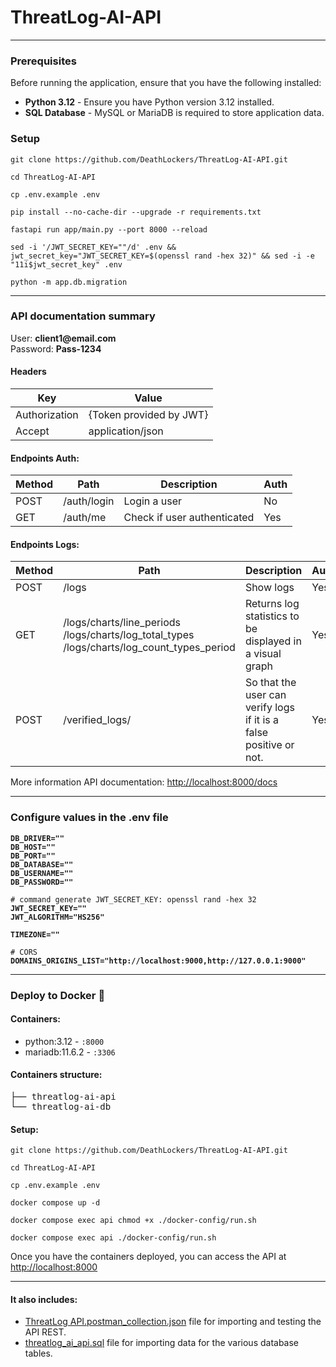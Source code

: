 # ThreatLog-AI-API

<hr>

<h3>Prerequisites</h3>
<p>Before running the application, ensure that you have the following installed:</p>

<ul>
	<li><b>Python 3.12</b> - Ensure you have Python version 3.12 installed.</li>
  <li><b>SQL Database</b> - MySQL or MariaDB is required to store application data.</li>
</ul>

<h3>Setup</h3>
<pre>
<code>git clone https://github.com/DeathLockers/ThreatLog-AI-API.git</code>
</pre>
<pre>
<code>cd ThreatLog-AI-API</code>
</pre>
<pre>
<code>cp .env.example .env</code>
</pre>
<pre>
<code>pip install --no-cache-dir --upgrade -r requirements.txt</code>
</pre>
<pre>
<code>fastapi run app/main.py --port 8000 --reload</code>
</pre>
<pre>
<code>sed -i '/JWT_SECRET_KEY=""/d' .env && jwt_secret_key="JWT_SECRET_KEY=$(openssl rand -hex 32)" && sed -i -e "11i$jwt_secret_key" .env</code>
</pre>
<pre>
<code>python -m app.db.migration</code>
</pre>

<hr>

<h3>API documentation summary</h3>
<p></p>
<span>User: <b>client1@email.com</b></span><br>
<span>Password: <b>Pass-1234</b></span>

<h4>Headers</h4>
<table>
<thead>
<tr>
<th>Key</th>
<th>Value</th>
</tr>
</thead>
<tbody>
<tr>
<td>Authorization</td>
<td>{Token provided by JWT}</td>
</tr>
<tr>
<td>Accept</td>
<td>application/json</td>
</tr>
</tbody>
</table>

<h4>Endpoints Auth:</h4>
<table>
<thead>
<tr>
<th>Method</th>
<th>Path</th>
<th>Description</th>
<th>Auth</th>
</tr>
</thead>
<tbody>
<tr>
<td>POST</td>
<td>/auth/login</td>
<td>Login a user</td>
<td>No</td>
</tr>
<tr>
<td>GET</td>
<td>/auth/me</td>
<td>Check if user authenticated</td>
<td>Yes</td>
</tr>
</tbody>
</table>

<h4>Endpoints Logs:</h4>
<table>
<thead>
<tr>
<th>Method</th>
<th>Path</th>
<th>Description</th>
<th>Auth</th>
</tr>
</thead>
<tbody>
<tr>
<td>POST</td>
<td>/logs</td>
<td>Show logs</td>
<td>Yes</td>
</tr>
<tr>
<td>GET</td>
<td>/logs/charts/line_periods<br>/logs/charts/log_total_types<br>/logs/charts/log_count_types_period</td>
<td>Returns log statistics to be displayed in a visual graph</td>
<td>Yes</td>
</tr>
<tr>
<td>POST</td>
<td>/verified_logs/</td>
<td>So that the user can verify logs if it is a false positive or not.</td>
<td>Yes</td>
</tr>
</tbody>
</table>

<span> More information API documentation: <a href="http://localhost:8000/docs" target="_blank">http://localhost:8000/docs</a>
</span>

<hr>



<h3>Configure values in the .env file</h3>

<pre><code><strong>DB_DRIVER=""</strong>
<strong>DB_HOST=""</strong>
<strong>DB_PORT=""</strong>
<strong>DB_DATABASE=""</strong>
<strong>DB_USERNAME=""</strong>
<strong>DB_PASSWORD=""</strong>
</code></pre>

<pre><code><span># command generate JWT_SECRET_KEY: openssl rand -hex 32</span>
<strong>JWT_SECRET_KEY=""</strong>
<strong>JWT_ALGORITHM="HS256"</strong>
</code></pre>

<pre><code><strong>TIMEZONE=""</strong>
</code></pre>

<pre><code><span># CORS</span>
<strong>DOMAINS_ORIGINS_LIST="http://localhost:9000,http://127.0.0.1:9000"</strong>
</code></pre>

<hr>

<h3>Deploy to Docker <g-emoji class="g-emoji" alias="whale" fallback-src="https://github.githubassets.com/images/icons/emoji/unicode/1f433.png">🐳</g-emoji></h3>

<h4>Containers:</h4>
<ul>
<li><span>python:3.12</span> - <code>:8000</code></li>
<li><span>mariadb:11.6.2</span> - <code>:3306</code></li>
</ul>

<h4>Containers structure:</h4>
<div class="highlight highlight-source-shell"><pre>├── threatlog-ai-api
└── threatlog-ai-db</pre></div>

<h4>Setup:</h4>
<pre>
<code>git clone https://github.com/DeathLockers/ThreatLog-AI-API.git</pre></code>
<pre><code>cd ThreatLog-AI-API</pre></code>
<pre><code>cp .env.example .env</pre></code>
<pre><code>docker compose up -d</pre></code>
<pre><code>docker compose exec api chmod +x ./docker-config/run.sh</pre></code>
<pre><code>docker compose exec api ./docker-config/run.sh</code>
</pre>

<span>Once you have the containers deployed, you can access the API at </span> <a href="http://localhost:8000" target="_blank">http://localhost:8000</a>

<hr>

<h4>It also includes:</h4>
<ul>
<li><a href="https://github.com/DeathLockers/ThreatLog-AI-API/ThreatLog%20API.postman_collection.json"  target="_blank">ThreatLog API.postman_collection.json</a> file for importing and testing the API REST.</li>

<li><a href="https://github.com/DeathLockers/ThreatLog-AI-API/threatlog_ai_api.sql"  target="_blank">threatlog_ai_api.sql</a> file for importing data for the various database tables.</li>
</ul>